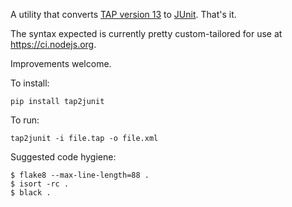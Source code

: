 A utility that converts [TAP version 13](https://testanything.org/) to [JUnit](https://junit.org/junit5/). That's it.

The syntax expected is currently pretty custom-tailored for use at https://ci.nodejs.org.

Improvements welcome.

To install:

`pip install tap2junit`

To run:

`tap2junit -i file.tap -o file.xml`

Suggested code hygiene:
```
$ flake8 --max-line-length=88 .
$ isort -rc .
$ black .
```